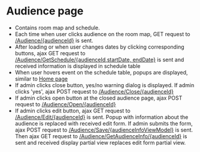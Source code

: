 # Audience page

* Contains room map and schedule.
* Each time when user clicks audience on the room map, GET request to
[/Audience/{audienceId}](controllers/audience_controller.md#get_audience) is sent.
* After loading or when user changes dates by clicking corresponding buttons, ajax GET request to [/Audience/GetSchedule/{audienceId,startDate, endDate}](controllers/audience_controller.md#get_schedule) is sent and received information is displayed in schedule table
* When user hovers event on the schedule table, popups are displayed, similar to [Home page](home.md)
* If admin clicks close button, yes/no warning dialog is displayed. If admin clicks 'yes', ajax POST request to [/Audience/Close/{audienceId}](controllers/audience_controller.md#close_audience)
* If admin clicks open button at the closed audience page, ajax POST request to [/Audience/Open/{audienceId}](controllers/audience_controller.md#open_audience)
* If admin clicks edit button, ajax GET request to
[/Audience/Edit/{audienceId}](controllers/audience_controller.md#get_edit_form)
is sent. Popup with information about the audience is replaced with received edit form. If admin submits the form, ajax POST request to [/Audience/Save/{audienceInfoViewModel}](controllers/audience_controller.md#save_audience) is sent. Then ajax GET request to
[/Audience/GetAudienceInfo/{audienceId}](controllers/audience_controller.md#get_audienceinfo)
is sent and received display partial view replaces edit form partial view.
